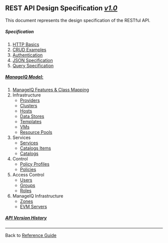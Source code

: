 ## REST API Design Specification [*v1.0*](./versioning.md)


This document represents the design specification of the RESTful API.

##### Specification

1. [HTTP Basics](./base/http.md)
1. [CRUD Examples](./base/crud.md)
1. [Authentication](./base/auth.md)
1. [JSON Specification](./base/json.md)
1. [Query Specification](./base/query.md)

##### [ManageIQ Model:](id:model)

1. [ManageIQ Features & Class Mapping](./models/features.md)
1. Infrastructure
    * [Providers](./models/providers.md)
    * [Clusters](./models/clusters.md)
    * [Hosts](./models/hosts.md)
    * [Data Stores](./models/data_stores.md)
    * [Templates](./models/templates.md)
    * [VMs](./models/vms.md)
    * [Resource Pools](./models/resource_pools.md)
1. Services
    * [Services](./models/services.md)
    * [Catalogs Items](./models/service_templates.md)
    * [Catalogs](./models/service_catalogs.md)
1. Control
    * [Policy Profiles](./models/policy_profiles.md)
    * [Policies](./models/policies.md)
1. Access Control
    * [Users](./models/users.md)
    * [Groups](./models/groups.md)
    * [Roles](./models/roles.md)
1. ManageIQ Infrastructure
    * [Zones](./models/zones.md)
    * [EVM Servers](./models/servers.md)

##### [API Version History](./versioning.md)


----
Back to [Reference Guide](./reference.md)
